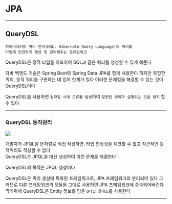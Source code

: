 # JPA
---
## QueryDSL
```
하이버네이트 쿼리 언어(HQL: Hibernate Query Language)의 쿼리를 
타입에 안전하게 생성 및 관리해주는 프레임워크
```
QueryDSL은 정적 타입을 이요하여 SQL과 같은 쿼리를 생성할 수 있게 해준다

자바 백엔드 기술은 Spring Boot와 Spring Data JPA를 함께 사용한다
하지만 복잡한 쿼리, 동적 쿼리를 구현하는 데 있어 한계가 있다
이러한 문제점을 해결할 수 있는 것이 QueryDSL이다

QueryDSL를 사용하면 `컴파일 시에 오류를 발생`하여 `잘못된 쿼리가 실행되는 것을 방지` 할 수 있다

---
### QueryDSL 동작원리
![](https://img1.daumcdn.net/thumb/R1280x0/?scode=mtistory2&fname=https%3A%2F%2Fblog.kakaocdn.net%2Fdn%2FnI4T8%2FbtspeIPCLp0%2FpmndIdQ8Q3VbuNHFFUgUt1%2Fimg.png) 

개발자가 JPQL을 문자열로 직접 작성하면, 타입 안정성을 체크할 수 없고 직관적인 동적쿼리도 작성할 수 없다      
QueryDSL은 JPQL을 대신 생성하여 이런 문제를 해결한다

QueryDSL의 목적은 JPQL 생성이다

QueryDSL은 쿼리 생성에 특화된 프레임워크로, JPA 프레임워크와 분리되어 있다 
그러므로 다른 프레임워크의 모듈을 그대로 사용하면 JPA 프레임워크에 종속되어버린다
막기위해 QueryDSL은 Entity 정보를 담은 `Q타입 클래스`를 사용한다

---